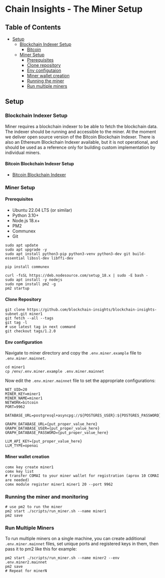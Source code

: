 # Chain Insights - The Miner Setup

## Table of Contents
- [Setup](#setup)
  - [Blockchain Indexer Setup](#blockchain-indexer-setup)
    - [Bitcoin](#bitcoin-blockchain-indexer-setup)
  - [Miner Setup](#miner-setup)
    - [Prerequisites](#prerequisites)
    - [Clone repository](#clone-repository)
    - [Env configutaion](#env-configuration)
    - [Miner wallet creation](#miner-wallet-creation)
    - [Running the miner](#running-the-miner-and-monitoring)
    - [Run multiple miners](#run-multiple-miners)

## Setup

### Blockchain Indexer Setup

Miner requires a blockchain indexer to be able to fetch the blockchain data. The indexer should be running and accessible to the miner.
At the moment we deliver open source version of the Bitcoin Blockchain Indexer. There is also an Ethereum Blockchain Indexer available, but it is not operational, and should be used as a reference only for building custom implementation by individual miners.

#### Bitcoin Blockchain Indexer Setup
  - [Bitcoin Blockchain Indexer](https://github.com/blockchain-insights/blockchain-insights-indexer-bitcoin)
  
### Miner Setup

#### Prerequisites

- Ubuntu 22.04 LTS (or similar)
- Python 3.10+
- Node.js 18.x+
- PM2
- Communex
- Git

```shell
sudo apt update
sudo apt upgrade -y
sudo apt install python3-pip python3-venv python3-dev git build-essential libssl-dev libffi-dev

pip install communex

curl -fsSL https://deb.nodesource.com/setup_18.x | sudo -E bash -
sudo apt install -y nodejs
sudo npm install pm2 -g
pm2 startup
```

#### Clone Repository

```shell
git clone https://github.com/blockchain-insights/blockchain-insights-subnet.git miner1
git fetch --all --tags
git tag -l
# use latest tag in next command
git checkout tags/1.2.0
```

#### Env configuration

Navigate to miner directory and copy the `.env.miner.example` file to `.env.miner.mainnet`.
```shell
cd miner1
cp /env/.env.miner.example .env.miner.mainnet
```

Now edit the `.env.miner.mainnet` file to set the appropriate configurations:
```shell
NET_UID=20
MINER_KEY=miner1
MINER_NAME=miner1
NETWORK=bitcoin
PORT=9962

DATABASE_URL=postgresql+asyncpg://${POSTGRES_USER}:${POSTGRES_PASSWORD}@${POSTGRES_HOST}:${POSTGRES_PORT}/${POSTGRES_DB}

GRAPH_DATABASE_URL={put_proper_value_here}
GRAPH_DATABASE_USER={put_proper_value_here}
GRAPH_DATABASE_PASSWORD={put_proper_value_here}

LLM_API_KEY={put_proper_value_here}
LLM_TYPE=openai
```
 
#### Miner wallet creation

```shell
comx key create miner1
comx key list
# transfer COMAI to your miner wallet for registration (aprox 10 COMAI are needed)
comx module register miner1 miner1 20 --port 9962
```

### Running the miner and monitoring

```shell
# use pm2 to run the miner
pm2 start ./scripts/run_miner.sh --name miner1
pm2 save
```


### Run Multiple Miners

To run multiple miners on a single machine, you can create additional `.env.miner.mainnet` files, set unique ports and registered keys in them, then pass it to pm2 like this for example:

```shell
pm2 start ./scripts/run_miner.sh --name miner2 --env .env.miner2.mainnet
pm2 save
# Repeat for minerN
```
